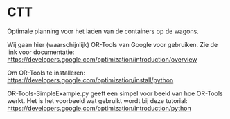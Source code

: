 # CTT
Optimale planning voor het laden van de containers op de wagons. 

Wij gaan hier (waarschijnlijk) OR-Tools van Google voor gebruiken. Zie de link voor documentatie:
https://developers.google.com/optimization/introduction/overview

Om OR-Tools te installeren:
https://developers.google.com/optimization/install/python

OR-Tools-SimpleExample.py geeft een simpel voor beeld van hoe OR-Tools werkt. Het is het voorbeeld wat gebruikt wordt bij deze tutorial:
https://developers.google.com/optimization/introduction/python

